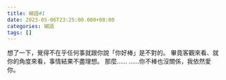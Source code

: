 ```yaml
---
title: 細語#1
date: 2023-05-06T23:25:00.000+08:00
categories: 細語
tags: []
---
```

想了一下，覺得不在乎任何事就跟你說「你好棒」是不對的。
畢竟客觀來看、就你的角度來看，事情結果不盡理想。
那麼……
……你不棒也沒關係，我依然愛你。
